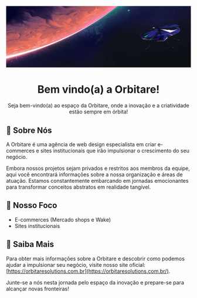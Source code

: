 <img src="./img/background.png">

<h1 align="center"> Bem vindo(a) a Orbitare! </h1>

<p align="center">Seja bem-vindo(a) ao espaço da Orbitare, onde a inovação e a criatividade estão sempre em órbita!</p>

## 🚀 Sobre Nós

A Orbitare é uma agência de web design especialista em criar e-commerces e sites institucionais que irão impulsionar o crescimento do seu negócio.

Embora nossos projetos sejam privados e restritos aos membros da equipe, aqui você encontrará informações sobre a nossa organização e áreas de atuação. Estamos constantemente embarcando em jornadas emocionantes para transformar conceitos abstratos em realidade tangível.

## 🚀 Nosso Foco

- E-commerces (Mercado shops e Wake)
- Sites institucionais

## 🚀 Saiba Mais

Para obter mais informações sobre a Orbitare e descobrir como podemos ajudar a impulsionar seu negócio, visite nosso site oficial: [https://orbitaresolutions.com.br](https://orbitaresolutions.com.br/).

Junte-se a nós nesta jornada pelo espaço da inovação e prepare-se para alcançar novas fronteiras!
